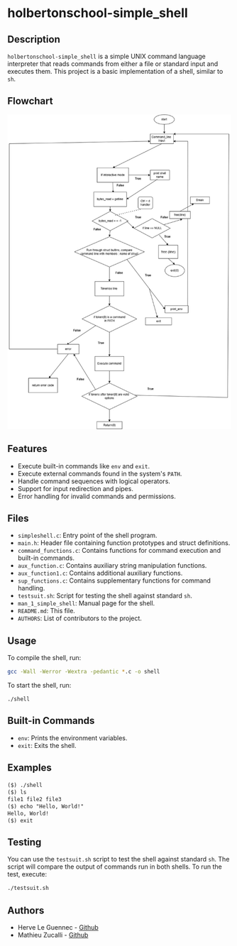 # holbertonschool-simple_shell
## Description
`holbertonschool-simple_shell` is a simple UNIX command language interpreter that reads commands from either a file or standard input and executes them. This project is a basic implementation of a shell, similar to `sh`.
## Flowchart
![Flowchart](./Flowchart.drawio.jpg)
## Features
- Execute built-in commands like `env` and `exit`.
- Execute external commands found in the system's `PATH`.
- Handle command sequences with logical operators.
- Support for input redirection and pipes.
- Error handling for invalid commands and permissions.
## Files
- `simpleshell.c`: Entry point of the shell program.
- `main.h`: Header file containing function prototypes and struct definitions.
- `command_functions.c`: Contains functions for command execution and built-in commands.
- `aux_function.c`: Contains auxiliary string manipulation functions.
- `aux_function1.c`: Contains additional auxiliary functions.
- `sup_functions.c`: Contains supplementary functions for command handling.
- `testsuit.sh`: Script for testing the shell against standard `sh`.
- `man_1_simple_shell`: Manual page for the shell.
- `README.md`: This file.
- `AUTHORS`: List of contributors to the project.
## Usage
To compile the shell, run:
```sh
gcc -Wall -Werror -Wextra -pedantic *.c -o shell
```
To start the shell, run:
```
./shell
```
## Built-in Commands
- `env`: Prints the environment variables.
- `exit`: Exits the shell.
## Examples
```
($) ./shell
($) ls
file1 file2 file3
($) echo "Hello, World!"
Hello, World!
($) exit
```
## Testing
You can use the `testsuit.sh` script to test the shell against standard `sh`. The script will compare the output of commands run in both shells. To run the test, execute:
```sh
./testsuit.sh
```
## Authors
- Herve Le Guennec - [Github](github.com/krosenvag)
- Mathieu Zucalli - [Github](github.com/Matzuc2)
